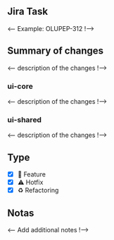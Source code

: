## Jira Task
<-- Example: OLUPEP-312 !-->

## Summary of changes
<-- description of the changes !-->

### ui-core
<-- description of the changes !-->

### ui-shared
<-- description of the changes !-->

## Type

- [x] 🚀 Feature
- [x] ⚠ Hotfix
- [x] ♻ Refactoring

## Notas
<-- Add additional notes !-->
